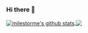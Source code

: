 ### Hi there 👋

<!--
**milestorme/Milestorme** is a ✨ _special_ ✨ repository because its `README.md` (this file) appears on your GitHub profile.
-->
<!--
- 📫 How to reach me:  [discord.gg](https://discord.gg/qKKQ7HyaNb)

- 🌐 Website: [milestorme.org](https://milestorme.org)
-->
<a href="https://github.com/milestorme">
  <img align="center" src="https://github-readme-stats.vercel.app/api?username=milestorme&show_icons=true&theme=cobalt&include_all_commits=true" alt="milestorme's github stats" />
</a>
<a href="https://github.com/milestorme">
  <img align="center" src="https://github-readme-stats.vercel.app/api/top-langs/?username=milestorme&layout=compact&theme=cobalt" />
</a>


